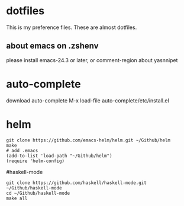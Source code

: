 dotfiles
========

This is my preference files.
These are almost dotfiles.

 about emacs on .zshenv
--------
please install emacs-24.3 or later, or comment-region about yasnnipet

# auto-complete
download auto-complete
M-x load-file auto-complete/etc/install.el

# helm
```
git clone https://github.com/emacs-helm/helm.git ~/Github/helm
make
# add .emacs
(add-to-list 'load-path "~/Github/helm")
(require 'helm-config)
```

#haskell-mode
```
git clone https://github.com/haskell/haskell-mode.git ~/Github/haskell-mode
cd ~/Github/haskell-mode
make all
```

